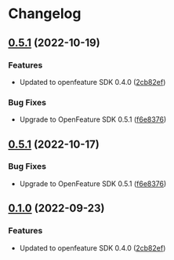 # Changelog

## [0.5.1](https://github.com/beeme1mr/cloudbees-openfeature-provider-node/compare/v0.5.1...v0.5.1) (2022-10-19)


### Features

* Updated to openfeature SDK 0.4.0 ([2cb82ef](https://github.com/beeme1mr/cloudbees-openfeature-provider-node/commit/2cb82efc0582ddd22cdd66347ce30274d8815920))


### Bug Fixes

* Upgrade to OpenFeature SDK 0.5.1 ([f6e8376](https://github.com/beeme1mr/cloudbees-openfeature-provider-node/commit/f6e837652d5f12272b54871a5ae7f15fb142bd8c))

## [0.5.1](https://github.com/rollout/cloudbees-openfeature-provider-node/compare/v0.1.0...v0.5.1) (2022-10-17)


### Bug Fixes

* Upgrade to OpenFeature SDK 0.5.1 ([f6e8376](https://github.com/rollout/cloudbees-openfeature-provider-node/commit/f6e837652d5f12272b54871a5ae7f15fb142bd8c))

## [0.1.0](https://github.com/rollout/cloudbees-openfeature-provider-node/compare/v0.0.5...v0.1.0) (2022-09-23)


### Features

* Updated to openfeature SDK 0.4.0 ([2cb82ef](https://github.com/rollout/cloudbees-openfeature-provider-node/commit/2cb82efc0582ddd22cdd66347ce30274d8815920))
